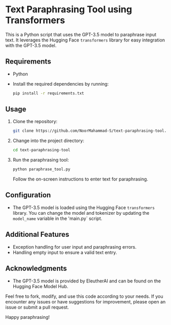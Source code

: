 # Text Paraphrasing Tool using Transformers

This is a Python script that uses the GPT-3.5 model to paraphrase input text. It leverages the Hugging Face `transformers` library for easy integration with the GPT-3.5 model.

## Requirements

- Python 
- Install the required dependencies by running:

  ```bash
  pip install -r requirements.txt
  ```

## Usage

1. Clone the repository:

   ```bash
   git clone https://github.com/NoorMahammad-S/text-paraphrasing-tool.git
   ```

2. Change into the project directory:

   ```bash
   cd text-paraphrasing-tool
   ```

3. Run the paraphrasing tool:

   ```bash
   python paraphrase_tool.py
   ```

   Follow the on-screen instructions to enter text for paraphrasing.

## Configuration

- The GPT-3.5 model is loaded using the Hugging Face `transformers` library. You can change the model and tokenizer by updating the `model_name` variable in the 'main.py` script.

## Additional Features

- Exception handling for user input and paraphrasing errors.
- Handling empty input to ensure a valid text entry.

## Acknowledgments

- The GPT-3.5 model is provided by EleutherAI and can be found on the Hugging Face Model Hub.

Feel free to fork, modify, and use this code according to your needs. If you encounter any issues or have suggestions for improvement, please open an issue or submit a pull request.

Happy paraphrasing!
